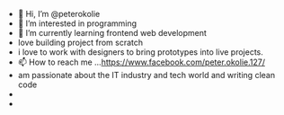 - 👋 Hi, I’m @peterokolie
- 👀 I’m interested in programming
- 🌱 I’m currently learning frontend web development
-  love building project from scratch 
- i love to work with designers to bring prototypes into live projects.
- 📫 How to reach me ...https://www.facebook.com/peter.okolie.127/
- am  passionate about the IT industry and tech world and writing clean code
- 
- 

<!---
peterokolie/peterokolie is a ✨ special ✨ repository because its `README.md` (this file) appears on your GitHub profile.
You can click the Preview link to take a look at your changes.
--->
